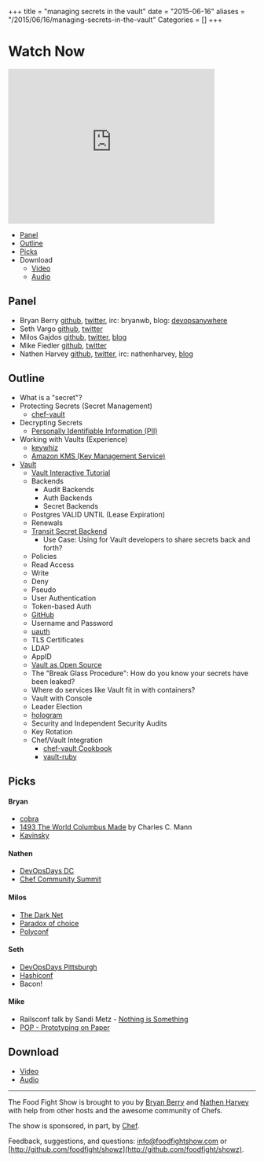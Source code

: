 +++
title = "managing secrets in the vault"
date = "2015-06-16"
aliases = "/2015/06/16/managing-secrets-in-the-vault"
Categories = []
+++

# Watch Now

<iframe width="420" height="315" src="http://www.youtube.com/embed/mP53wWpqBNw" frameborder="0" allowfullscreen></iframe>

* [Panel](http://foodfightshow.org/2015/06/managing-secrets-in-the-vault.html#panel)
* [Outline](http://foodfightshow.org/2015/06/managing-secrets-in-the-vault.html#outline)
* [Picks](http://foodfightshow.org/2015/06/managing-secrets-in-the-vault.html#picks)
* Download
  * [Video](http://youtu.be/mP53wWpqBNw)
  * [Audio](http://traffic.libsyn.com/foodfight/FoodFightShow93-ManagingSecretsInTheVault.mp3)

<!-- more -->

Panel<a name="panel"></a>
-----

* Bryan Berry [github](http://github.com/bryanwb), [twitter](http://twitter.com/bryanwb), irc: bryanwb, blog: [devopsanywhere](http://devopsanywhere.blogspot.com)
* Seth Vargo [github](http://github.com/sethvargo), [twitter](http://twitter.com/sethvargo)
* Milos Gajdos [github](https://github.com/milosgajdos83), [twitter](https://twitter.com/milosgajdos), [blog](http://containerops.org/)
* Mike Fiedler [github](https://github.com/miketheman), [twitter](https://twitter.com/mikefiedler)
* Nathen Harvey [github](http://github.com/nathenharvey), [twitter](http://twitter.com/nathenharvey), irc: nathenharvey, [blog](http://nathenharvey.com)

Outline<a name="outline"></a>
-------

* What is a "secret"?
* Protecting Secrets (Secret Management)
  * [chef-vault](https://github.com/Nordstrom/chef-vault)
* Decrypting Secrets
  * [Personally Identifiable Information (PII)](https://en.wikipedia.org/wiki/Personally_identifiable_information)
* Working with Vaults (Experience)
  * [keywhiz](https://github.com/square/keywhiz)
  * [Amazon KMS (Key Management Service)](http://aws.amazon.com/kms/)
* [Vault](https://www.vaultproject.io/)
  * [Vault Interactive Tutorial](https://www.vaultproject.io/#/demo/0)
  * Backends
    * Audit Backends
    * Auth Backends
    * Secret Backends
  * Postgres VALID UNTIL (Lease Expiration)
  * Renewals
  * [Transit Secret Backend](https://vaultproject.io/docs/secrets/transit/)
    * Use Case: Using for Vault developers to share secrets back and forth?
  * Policies
   * Read Access
   * Write
   * Deny
   * Pseudo
  * User Authentication
   * Token-based Auth
   * [GitHub](https://github.com)
   * Username and Password
   * [uauth](https://github.com/devster/uauth)
   * TLS Certificates
   * LDAP
  * AppID
  * [Vault as Open Source](https://github.com/hashicorp/vault)
  * The "Break Glass Procedure": How do you know your secrets have been leaked?
  * Where do services like Vault fit in with containers?
  * Vault with Console
  * Leader Election
  * [hologram](https://github.com/AdRoll/hologram)
  * Security and Independent Security Audits
  * Key Rotation
  * Chef/Vault Integration
    * [chef-vault Cookbook](https://github.com/opscode-cookbooks/chef-vault)
    * [vault-ruby](https://github.com/hashicorp/vault-ruby)

Picks<a name="picks"></a>
-----

#### Bryan  

* [cobra](https://github.com/spf13/cobra)
* [1493 The World Columbus Made](http://www.amazon.com/1493-Uncovering-World-Columbus-Created/dp/0307278247) by Charles C. Mann
* [Kavinsky](https://www.youtube.com/watch?v=MV_3Dpw-BRY)

#### Nathen  

* [DevOpsDays DC](http://devopsdaysdc.org)
* [Chef Community Summit](http://summit.chef.io)

#### Milos
* [The Dark Net](http://www.amazon.co.uk/The-Dark-Net-Jamie-Bartlett/dp/0434023159)
* [Paradox of choice](http://www.ted.com/talks/barry_schwartz_on_the_paradox_of_choice?language=en)
* [Polyconf](http://polyconf.com/)

#### Seth

* [DevOpsDays Pittsburgh](http://www.devopsdays.org/events/2015-pittsburgh/)
* [Hashiconf](https://hashicorp.com/blog/hashiconf.html)
* Bacon!

#### Mike

* Railsconf talk by Sandi Metz - [Nothing is Something](http://confreaks.tv/videos/railsconf2015-nothing-is-something)
* [POP - Prototyping on Paper](https://popapp.in/)

Download
--------
* [Video](http://youtu.be/mP53wWpqBNw)
* [Audio](http://traffic.libsyn.com/foodfight/FoodFightShow93-ManagingSecretsInTheVault.mp3)

<hr />

The Food Fight Show is brought to you by [Bryan Berry](https://twitter.com/bryanwb) and [Nathen Harvey](https://twitter.com/nathenharvey) with help from other hosts and the awesome community of Chefs.

The show is sponsored, in part, by [Chef](http://chef.io).

Feedback, suggestions, and questions:  [info@foodfightshow.com](mailto:info@foodfightshow.com) or  [http://github.com/foodfight/showz](http://github.com/foodfight/showz).
